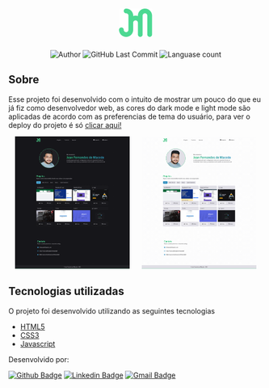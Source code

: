 <h1 align="center">
	<img src=".github/logo.png" />
</h1>

<p align="center">
	<img alt="Author" src="https://img.shields.io/badge/Author-Jean%20Fernandes%20de%20Macedo-4CD992" />
	<img alt="GitHub Last Commit" src="https://img.shields.io/github/last-commit/jfmacedo91/portfolio?color=4CD992" />
  <img alt="Languase count" src="https://img.shields.io/github/languages/count/jfmacedo91/portfolio?color=4CD992" />
</p>

## Sobre

Esse projeto foi desenvolvido com o intuito de mostrar um pouco do que eu já fiz como desenvolvedor web, as cores do dark mode e light mode são aplicadas de acordo com as preferencias de tema do usuário, para ver o deploy do projeto é só [clicar aqui!](https://upbeat-elion-85001a.netlify.app)


<div align="center">
	<img style="width: 45%; margin-right: 20px;" src=".github/dark-screen.png" />
	<img style="width: 45%" src=".github/light-screen.png" />
</div>

## Tecnologias utilizadas

O projeto foi desenvolvido utilizando as seguintes tecnologias

- [HTML5](https://developer.mozilla.org/pt-BR/docs/Web/HTML)
- [CSS3](https://developer.mozilla.org/pt-BR/docs/Web/CSS)
- [Javascript](https://developer.mozilla.org/pt-BR/docs/Web/JavaScript)

Desenvolvido por:

[![Github Badge](https://img.shields.io/badge/-jfmacedo91-%23181717?logo=github)](https://github.com/jfmacedo91)
[![Linkedin Badge](https://img.shields.io/badge/-Jean%20Fernandes%20de%20Macedo-%230A66C2?logo=linkedin)](https://www.linkedin.com/in/jfmacedo91/) 
[![Gmail Badge](https://img.shields.io/badge/-jfmacedo91%40gmail.com-FFFFFF?logo=gmail)](mailto:jfmacedo91@gmail.com)